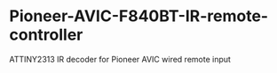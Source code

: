 # Pioneer-AVIC-F840BT-IR-remote-controller
ATTINY2313 IR decoder for Pioneer AVIC wired remote input
